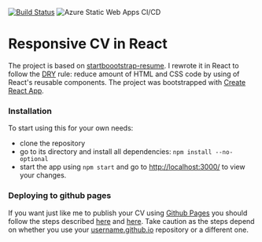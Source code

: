 [![Build Status](https://travis-ci.org/sjwilczynski/sjwilczynski.github.io.svg?branch=source)](https://travis-ci.org/sjwilczynski/sjwilczynski.github.io) 
![Azure Static Web Apps CI/CD](https://github.com/sjwilczynski/sjwilczynski.github.io/workflows/Azure%20Static%20Web%20Apps%20CI/CD/badge.svg)

# Responsive CV in React

The project is based on [startboootstrap-resume](https://github.com/BlackrockDigital/startbootstrap-resume).
I rewrote it in React to follow the [DRY](https://en.wikipedia.org/wiki/Don%27t_repeat_yourself) rule: reduce amount of HTML and CSS code by using of React's reusable components. The project was bootstrapped with [Create React App](https://github.com/facebook/create-react-app).

### Installation

To start using this for your own needs:

* clone the repository
* go to its directory and install all dependencies: `npm install --no-optional`
* start the app using `npm start` and go to [http://localhost:3000/](http://localhost:3000/) to view your changes.

### Deploying to github pages

If you want just like me to publish your CV using [Github Pages](https://pages.github.com/) you should follow the steps 
described [here](https://facebook.github.io/create-react-app/docs/deployment) and [here](https://dev.to/javascripterika/deploy-a-react-app-as-a-github-user-page-with-yarn-3fka).
Take caution as the steps depend on whether you use your [username.github.io]() repository or a different one.
